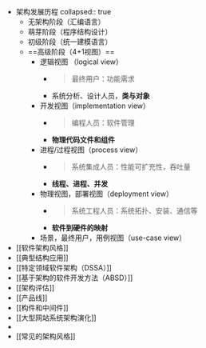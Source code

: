 - 架构发展历程
  collapsed:: true
	- 无架构阶段（汇编语言）
	- 萌芽阶段（程序结构设计）
	- 初级阶段（统一建模语言）
	- ==高级阶段（4+1视图）==
		- 逻辑视图 （logical view）
			- >最终用户：功能需求
			- 系统分析、设计人员，**类与对象**
		- 开发视图（implementation view）
			- >编程人员：软件管理
			- **物理代码文件和组件**
		- 进程/过程视图（process view）
			- >系统集成人员：性能可扩充性，吞吐量
			- **线程、进程、并发**
		- 物理视图，部署视图（deployment view）
			- >系统工程人员：系统拓扑、安装、通信等
			- **软件到硬件的映射**
		- 场景，最终用户，用例视图（use-case view）
- [[软件架构风格]]
- [[典型结构应用]]
- [[特定领域软件架构（DSSA）]]
- [[基于架构的软件开发方法（ABSD）]]
- [[架构评估]]
- [[产品线]]
- [[构件和中间件]]
- [[大型网站系统架构演化]]
-
- [[常见的架构风格]]